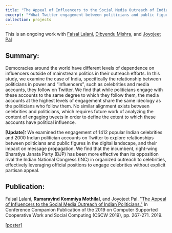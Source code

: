 ```yaml
---
title: "The Appeal of Influencers to the Social Media Outreach of Indian Politicians"
excerpt: "*What Twitter engagement between politicians and public figures mean in India's 2019 elections?*<br/><img src='/images/bjp_mp_engagement_celebrity-small.png'>" 
collection: projects
---
```


This is an ongoing work with [Faisal Lalani](https://faisalmlalani.com/), [Dibyendu Mishra](), and [Joyojeet Pal](http://joyojeet.people.si.umich.edu/)
## Summary:
Democracies around the world have different levels of dependence on influencers outside of mainstream politics in their outreach efforts. In this study, we examine the case of India, specifically the relationship between politicians in power and “influencers”, such as celebrities and media accounts, they follow on Twitter. We find that while politicians engage with these accounts to the same degree to which they follow them, the media accounts at the highest levels of engagement share the same ideology as the politicians who follow them. No similar alignment exists between celebrities and politicians, which requires future work of analyzing the content of engaging tweets in order to define the extent to which these accounts have political influence.

**[Update]:** We examined the engagement of 1412 popular Indian celebrities and 2000 Indian politician accounts on Twitter to explore relationships between politicians and public figures in the digital landscape, and their impact on message propagation. We find that the incumbent, right-wing Bharatiya Janata Party (BJP) has been more effective than its opposition rival the Indian National Congress (INC) in organized outreach to celebrities, effectively leveraging official positions to engage celebrities without explicit partisan appeal.

## Publication:
Faisal Lalani, __Ramaravind Kommiya Mothilal__, and Joyojeet Pal. ["The Appeal of Influencers to the Social Media Outreach of Indian Politicians."](http://joyojeet.people.si.umich.edu/wp-content/uploads/2020/02/Appeal-of-Influencers.pdf) In Conference Companion Publication of the 2019 on Computer Supported Cooperative Work and Social Computing (CSCW 2019), pp. 267-271. 2019.

[[poster]](https://raam93.github.io/files/celeb-poster.pdf)
